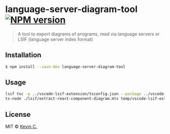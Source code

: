# language-server-diagram-tool [![NPM version][npm-image]][npm-url]

> A tool to export diagrams of programs, read via language servers or LSIF (language server index format)

## Installation

```sh
$ npm install --save-dev language-server-diagram-tool
```

## Usage

```sh
lsif tsc -p ../vscode-lsif-extension/tsconfig.json --package ../vscode-lsif-extension/package.json --out temp/vscode-lsif-extension.lsif.jsonl
ts-node ./lsif/extract-react-component-diagram.mts temp/vscode-lsif-extension.lsif.jsonl
```

## License

MIT © [Kevin C.]()

[npm-image]: https://badge.fury.io/js/language-server-diagram-tool.svg
[npm-url]: https://npmjs.org/package/language-server-diagram-tool

